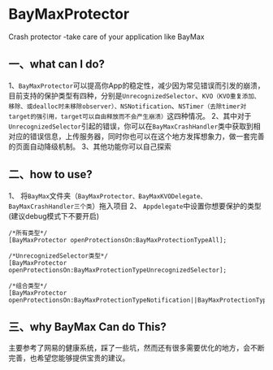 # BayMaxProtector
Crash protector -take care of your application like BayMax

## 一、what can I do?
1、`BayMaxProtector`可以提高你App的稳定性，减少因为常见错误而引发的崩溃，目前支持的保护类型有四种，分别是`UnrecognizedSelector`、`KVO（KVO重复添加、移除、或dealloc时未移除observer）、NSNotification`、`NSTimer（去除timer对target的强引用，target可以自由释放而不会产生崩溃）`这四种情况。
2、其中对于`UnrecognizedSelector`引起的错误，你可以在`BayMaxCrashHandler`类中获取到相对应的错误信息，上传服务器，同时你也可以在这个地方发挥想象力，做一套完善的页面自动降级机制。
3、其他功能你可以自己探索

## 二、how to use?
1、 将`BayMax`文件夹（`BayMaxProtector、BayMaxKVODelegate、BayMaxCrashHandler三个类`）拖入项目
2、 `Appdelegate`中设置你想要保护的类型(建议debug模式下不要开启)
```
/*所有类型*/
[BayMaxProtector openProtectionsOn:BayMaxProtectionTypeAll];

/*UnrecognizedSelector类型*/
[BayMaxProtector openProtectionsOn:BayMaxProtectionTypeUnrecognizedSelector];

/*组合类型*/
[BayMaxProtector openProtectionsOn:BayMaxProtectionTypeNotification||BayMaxProtectionTypeTimer];

```
## 三、why BayMax Can do This?
主要参考了网易的健康系统，踩了一些坑，然而还有很多需要优化的地方，会不断完善，也希望您能够提供宝贵的建议。


